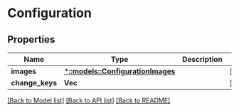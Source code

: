 # Configuration

## Properties

Name | Type | Description | Notes
------------ | ------------- | ------------- | -------------
**images** | [***::models::ConfigurationImages**](Configuration_Images.md) |  | [optional]
**change_keys** | **Vec<String>** |  | [optional] 

[[Back to Model list]](../README.md#documentation-for-models) [[Back to API list]](../README.md#documentation-for-api-endpoints) [[Back to README]](../README.md)

